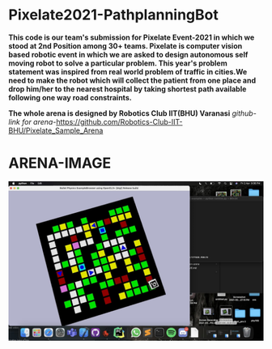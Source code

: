 # Pixelate2021-PathplanningBot

**This code is our team's submission for Pixelate Event-2021 in which we stood at 2nd Position among 30+ teams.
Pixelate is computer vision based robotic event in which we are asked to design autonomous self moving robot to solve a particular problem.
This year's problem statement was inspired from real world problem of traffic in cities.We need to make the robot which will collect the patient from one place and drop him/her to the nearest hospital by taking shortest path available following one way road constraints.**

**The whole arena is designed by Robotics Club IIT(BHU) Varanasi**
*github-link for arena*-https://github.com/Robotics-Club-IIT-BHU/Pixelate_Sample_Arena

# ARENA-IMAGE
![Arenaimg](pixelate.jpeg)
